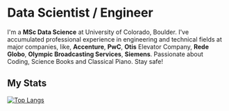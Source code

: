 # Data Scientist / Engineer 
I'm a **MSc Data Science** at University of Colorado, Boulder.
I've accumulated professional experience in engineering and technical fields at major companies, like, **Accenture**, **PwC**, **Otis** Elevator Company, **Rede Globo**, **Olympic Broadcasting Services**, **Siemens**.
Passionate about Coding, Science Books and Classical Piano.
Stay safe!



## My Stats
[![Top Langs](https://github-readme-stats.vercel.app/api/top-langs/?username=thales-gomes&layout=compact)](https://github.com/anuraghazra/github-readme-stats)
